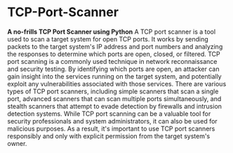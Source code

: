 # TCP-Port-Scanner
**A no-frills TCP Port Scanner using Python**
A TCP port scanner is a tool used to scan a target system for open TCP ports. It works by sending packets to the target system's IP address and port numbers and analyzing the responses to determine which ports are open, closed, or filtered.
TCP port scanning is a commonly used technique in network reconnaissance and security testing. By identifying which ports are open, an attacker can gain insight into the services running on the target system, and potentially exploit any vulnerabilities associated with those services.
There are various types of TCP port scanners, including simple scanners that scan a single port, advanced scanners that can scan multiple ports simultaneously, and stealth scanners that attempt to evade detection by firewalls and intrusion detection systems.
While TCP port scanning can be a valuable tool for security professionals and system administrators, it can also be used for malicious purposes. As a result, it's important to use TCP port scanners responsibly and only with explicit permission from the target system's owner.

